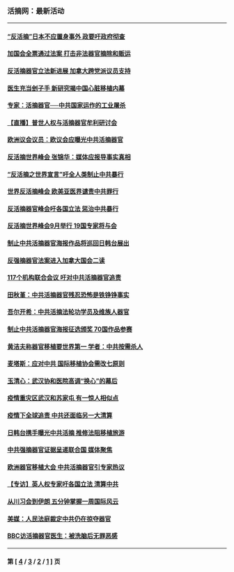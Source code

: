 ### 活摘网：最新活动
---
#### [“反活摘”日本不应置身事外 政要吁政府彻查](../../pages/nf5883/n13971188.md?04260430) 
#### [加国会全票通过法案 打击非法器官摘除和贩运](../../pages/nf5883/n13884924.md?04260430) 
#### [反活摘器官立法新进展 加拿大跨党派议员支持](../../pages/nf5883/n13876061.md?04260430) 
#### [医生充当刽子手 新研究揭中国心脏移植内幕](../../pages/nf5883/n13772291.md?04260430) 
#### [专家：活摘器官──中共国家运作的工业屠杀](../../pages/nf5883/n13761178.md?04260430) 
#### [【直播】普世人权与活摘器官牟利研讨会](../../pages/nf5883/n13425146.md?04260430) 
#### [欧洲议会议员：欧议会应曝光中共活摘器官](../../pages/nf5883/n13336571.md?04260430) 
#### [反活摘世界峰会 张锦华：媒体应报导事实真相](../../pages/nf5883/n13278502.md?04260430) 
#### [“反活摘之世界宣言”吁全人类制止中共暴行](../../pages/nf5883/n13259730.md?04260430) 
#### [世界反活摘峰会 欧美亚医界谴责中共罪行](../../pages/nf5883/n13253550.md?04260430) 
#### [反活摘器官峰会吁各国立法 惩治中共暴行](../../pages/nf5883/n13245052.md?04260430) 
#### [反活摘世界峰会9月举行 19国专家将与会](../../pages/nf5883/n13201492.md?04260430) 
#### [制止中共活摘器官海报作品将巡回日韩台展出](../../pages/nf5883/n13177791.md?04260430) 
#### [反强摘器官法案进入加拿大国会二读](../../pages/nf5883/n13033450.md?04260430) 
#### [117个机构联合会议 吁对中共活摘器官追责](../../pages/nf5883/n12775087.md?04260430) 
#### [田秋堇：中共活摘器官残忍恐怖是铁铮铮事实](../../pages/nf5883/n12702148.md?04260430) 
#### [吾尔开希：中共活摘法轮功学员及维族人器官](../../pages/nf5883/n12693197.md?04260430) 
#### [制止中共活摘器官海报征选颁奖 70国作品参赛](../../pages/nf5883/n12692050.md?04260430) 
#### [黄洁夫称器官移植要世界第一 学者：中共按需杀人](../../pages/nf5883/n12572329.md?04260430) 
#### [麦塔斯：应对中共 国际移植协会需改七原则](../../pages/nf5883/n12514711.md?04260430) 
#### [玉清心：武汉协和医院高调“换心”的幕后](../../pages/nf5883/n12298730.md?04260430) 
#### [疫情重灾区武汉和苏家屯 有一惊人相似点](../../pages/nf5883/n12150824.md?04260430) 
#### [疫情下全球追责 中共还面临另一大清算](../../pages/nf5883/n12070397.md?04260430) 
#### [日韩台携手曝光中共活摘 推修法阻移植旅游](../../pages/nf5883/n11712046.md?04260430) 
#### [中共强摘器官证据呈递联合国 媒体聚焦](../../pages/nf5883/n11546426.md?04260430) 
#### [欧洲器官移植大会 中共活摘器官引专家热议](../../pages/nf5883/n11539095.md?04260430) 
#### [【专访】英人权专家吁各国立法 清算中共](../../pages/nf5883/n11367315.md?04260430) 
#### [从川习会到伊朗 五分钟掌握一周国际风云](../../pages/nf5883/n11338520.md?04260430) 
#### [美媒：人民法庭裁定中共仍在掠夺器官](../../pages/nf5883/n11334897.md?04260430) 
#### [BBC访活摘器官医生：被洗脑后无罪恶感](../../pages/nf5883/n11335935.md?04260430) 

---
#### 第 [ [4](./4.md?04260430) / [3](./3.md?04260430) / [2](./2.md?04260430) / [1](./1.md?04260430) ] 页
